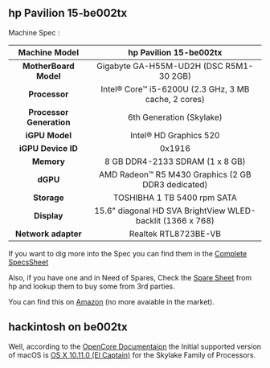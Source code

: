 ## hp Pavilion 15-be002tx

Machine Spec :

|     **Machine Model**    	|                   hp Pavilion 15-be002tx                   	|
|:------------------------:	|:----------------------------------------------------------:   |
|   **MotherBoard Model**  	|           Gigabyte GA-H55M-UD2H (DSC R5M1-30 2GB)          	|
|       **Processor**      	|    Intel® Core™ i5-6200U (2.3 GHz, 3 MB cache, 2 cores)    	|
| **Processor Generation** 	|                  6th Generation (Skylake)                  	|
|      **iGPU Model**      	|                   Intel® HD Graphics 520                   	|
|    **iGPU Device ID**    	|                           0x1916                           	|
|        **Memory**        	|               8 GB DDR4-2133 SDRAM (1 x 8 GB)              	|
|         **dGPU**         	|     AMD Radeon™ R5 M430 Graphics (2 GB DDR3 dedicated)     	|
|        **Storage**       	|              TOSHIBHA 1 TB 5400 rpm SATA                     	|
|        **Display**       	| 15.6" diagonal HD SVA BrightView WLED-backlit (1366 x 768) 	|
|    **Network adapter**   	|                    Realtek RTL8723BE-VB                    	|

If you want to dig more into the Spec you can find them in the [Complete SpecsSheet](https://support.hp.com/in-en/document/c05222352)

Also, if you have one and in Need of Spares, Check the [Spare Sheet](https://partsurfer.hp.com/partsurfer/?searchtext=W6T29PA&searchby=product) from hp and lookup them to buy some from 3rd parties.

You can find this on [Amazon](https://www.amazon.in/HP-15-BE002TX-15-6-inch-Windows-Graphics/dp/B01GRFC3TW) (no more avaiable in the market).

## hackintosh on be002tx

Well, according to the [OpenCore Documentaion](https://dortania.github.io/OpenCore-Install-Guide/macos-limits.html#cpu-support) the Initial supported version of macOS is [OS X 10.11.0 (El Captain)](https://en.wikipedia.org/wiki/OS_X_El_Capitan) for the Skylake Family of Processors.

